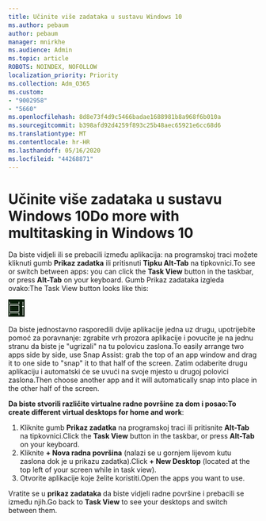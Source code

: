```yaml
---
title: Učinite više zadataka u sustavu Windows 10
ms.author: pebaum
author: pebaum
manager: mnirkhe
ms.audience: Admin
ms.topic: article
ROBOTS: NOINDEX, NOFOLLOW
localization_priority: Priority
ms.collection: Adm_O365
ms.custom:
- "9002958"
- "5660"
ms.openlocfilehash: 8d8e73f4d9c5466badae1688981b8a968f6b010a
ms.sourcegitcommit: b398afd92d4259f893c25b48aec65921e6cc68d6
ms.translationtype: MT
ms.contentlocale: hr-HR
ms.lasthandoff: 05/16/2020
ms.locfileid: "44268871"
---
```

# <a name="do-more-with-multitasking-in-windows-10"></a><span data-ttu-id="0576f-102">Učinite više zadataka u sustavu Windows 10</span><span class="sxs-lookup"><span data-stu-id="0576f-102">Do more with multitasking in Windows 10</span></span>

<span data-ttu-id="0576f-103">Da biste vidjeli ili se prebacili između aplikacija: na programskoj traci možete kliknuti gumb **Prikaz zadatka** ili pritisnuti **Tipku Alt-Tab** na tipkovnici.</span><span class="sxs-lookup"><span data-stu-id="0576f-103">To see or switch between apps: you can click the **Task View** button in the taskbar, or press **Alt-Tab** on your keyboard.</span></span> <span data-ttu-id="0576f-104">Gumb Prikaz zadataka izgleda ovako:</span><span class="sxs-lookup"><span data-stu-id="0576f-104">The Task View button looks like this:</span></span>

![Gumb prikaza zadatka](media/task-view.png)

<span data-ttu-id="0576f-106">Da biste jednostavno rasporedili dvije aplikacije jedna uz drugu, upotrijebite pomoć za poravnanje: zgrabite vrh prozora aplikacije i povucite je na jednu stranu da biste je "ugrizali" na tu polovicu zaslona.</span><span class="sxs-lookup"><span data-stu-id="0576f-106">To easily arrange two apps side by side, use Snap Assist: grab the top of an app window and drag it to one side to "snap" it to that half of the screen.</span></span> <span data-ttu-id="0576f-107">Zatim odaberite drugu aplikaciju i automatski će se uvući na svoje mjesto u drugoj polovici zaslona.</span><span class="sxs-lookup"><span data-stu-id="0576f-107">Then choose another app and it will automatically snap into place in the other half of the screen.</span></span>

<span data-ttu-id="0576f-108">**Da biste stvorili različite virtualne radne površine za dom i posao:**</span><span class="sxs-lookup"><span data-stu-id="0576f-108">**To create different virtual desktops for home and work**:</span></span>

1. <span data-ttu-id="0576f-109">Kliknite gumb **Prikaz zadatka** na programskoj traci ili pritisnite **Alt-Tab** na tipkovnici.</span><span class="sxs-lookup"><span data-stu-id="0576f-109">Click the **Task View** button in the taskbar, or press **Alt-Tab** on your keyboard.</span></span>
2. <span data-ttu-id="0576f-110">Kliknite **+ Nova radna površina** (nalazi se u gornjem lijevom kutu zaslona dok je u prikazu zadatka).</span><span class="sxs-lookup"><span data-stu-id="0576f-110">Click **+ New Desktop** (located at the top left of your screen while in task view).</span></span>
3. <span data-ttu-id="0576f-111">Otvorite aplikacije koje želite koristiti.</span><span class="sxs-lookup"><span data-stu-id="0576f-111">Open the apps you want to use.</span></span> 

<span data-ttu-id="0576f-112">Vratite se u **prikaz zadataka** da biste vidjeli radne površine i prebacili se između njih.</span><span class="sxs-lookup"><span data-stu-id="0576f-112">Go back to **Task View** to see your desktops and switch between them.</span></span>
